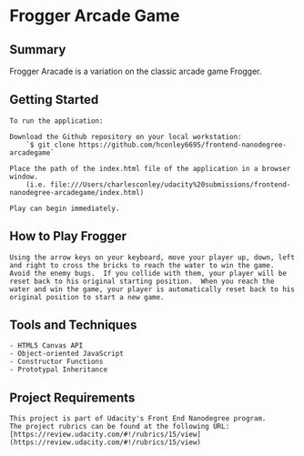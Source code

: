 # Frogger Arcade Game

## Summary
Frogger Aracade is a variation on the classic arcade game Frogger.


## Getting Started

	To run the application:

	Download the Github repository on your local workstation: 
		`$ git clone https://github.com/hconley6695/frontend-nanodegree-arcadegame`

	Place the path of the index.html file of the application in a browser window.  	
		(i.e. file:///Users/charlesconley/udacity%20submissions/frontend-nanodegree-arcadegame/index.html)

	Play can begin immediately.

## How to Play Frogger

	Using the arrow keys on your keyboard, move your player up, down, left and right to cross the bricks to reach the water to win the game.  Avoid the enemy bugs.  If you collide with them, your player will be reset back to his original starting position.  When you reach the water and win the game, your player is automatically reset back to his original position to start a new game.

## Tools and Techniques
	
	- HTML5 Canvas API	
	- Object-oriented JavaScript
	- Constructor Functions
	- Prototypal Inheritance

## Project Requirements

	This project is part of Udacity's Front End Nanodegree program.  
	The project rubrics can be found at the following URL: 
	[https://review.udacity.com/#!/rubrics/15/view] (https://review.udacity.com/#!/rubrics/15/view)

